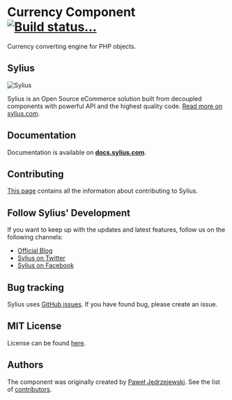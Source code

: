Currency Component [![Build status...](https://secure.travis-ci.org/Sylius/Currency.png?branch=master)](http://travis-ci.org/Sylius/Currency)
===============

Currency converting engine for PHP objects.

Sylius
------

![Sylius](https://demo.sylius.com/assets/shop/img/logo.png)

Sylius is an Open Source eCommerce solution built from decoupled components with powerful API and the highest quality code. [Read more on sylius.com](http://sylius.com).

Documentation
-------------

Documentation is available on [**docs.sylius.com**](http://docs.sylius.com/en/latest/components_and_bundles/components/Currency/index.html).

Contributing
------------

[This page](http://docs.sylius.com/en/latest/contributing/index.html) contains all the information about contributing to Sylius.

Follow Sylius' Development
--------------------------

If you want to keep up with the updates and latest features, follow us on the following channels:

* [Official Blog](https://sylius.com/blog)
* [Sylius on Twitter](https://twitter.com/Sylius)
* [Sylius on Facebook](https://facebook.com/SyliusEcommerce)

Bug tracking
------------

Sylius uses [GitHub issues](https://github.com/Sylius/Sylius/issues).
If you have found bug, please create an issue.

MIT License
-----------

License can be found [here](https://github.com/Sylius/Sylius/blob/master/LICENSE).

Authors
-------

The component was originally created by [Paweł Jędrzejewski](http://pjedrzejewski.com).
See the list of [contributors](https://github.com/Sylius/Currency/contributors).
